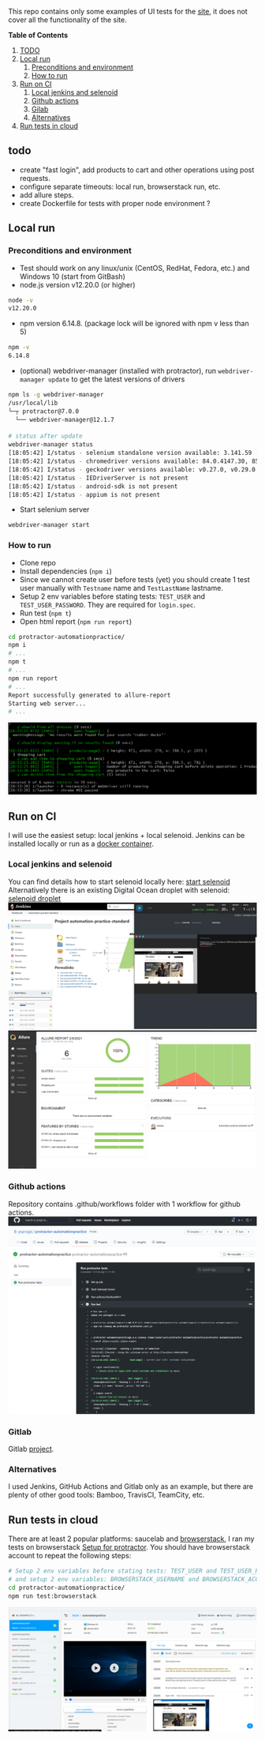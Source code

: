This repo contains only some examples of UI tests for the [site](http://automationpractice.com/index.php), it does not cover all the functionality of the site.

**Table of Contents**
1. [TODO](#todo)
2. [Local run](#local-run)
    1. [Preconditions and environment](#preconditions-and-environment)
    2. [How to run](#how-to-run)
3. [Run on CI](#run-on-ci)
    1. [Local jenkins and selenoid](#local-jenkins-and-selenoid)
    2. [Github actions](#github-actions)
    3. [Gilab](#gitlab)   
    4. [Alternatives](#alternatives)
4. [Run tests in cloud](#run-tests-in-cloud)

## todo
- create "fast login", add products to cart and other operations using post requests.
- configure separate timeouts: local run, browserstack run, etc.
- add allure steps.
- create Dockerfile for tests with proper node environment ?

## Local run
### Preconditions and environment
* Test should work on any linux/unix (CentOS, RedHat, Fedora, etc.) and Windows 10 (start from GitBash)
* node.js version v12.20.0 (or higher)
```bash
node -v
v12.20.0
```
* npm version 6.14.8. (package lock will be ignored with npm v less than 5)
```bash
npm -v
6.14.8
```
* (optional) webdriver-manager (installed with protractor), run `webdriver-manager update` to get the latest versions of drivers
```bash
npm ls -g webdriver-manager
/usr/local/lib
└─┬ protractor@7.0.0
  └── webdriver-manager@12.1.7

# status after update
webdriver-manager status
[18:05:42] I/status - selenium standalone version available: 3.141.59 [last]
[18:05:42] I/status - chromedriver versions available: 84.0.4147.30, 85.0.4183.87, 86.0.4240.22, 87.0.4280.88, 88.0.4324.96 [last]
[18:05:42] I/status - geckodriver versions available: v0.27.0, v0.29.0 [last]
[18:05:42] I/status - IEDriverServer is not present
[18:05:42] I/status - android-sdk is not present
[18:05:42] I/status - appium is not present
```
* Start selenium server
```bash
webdriver-manager start
```

### How to run
* Clone repo
* Install dependencies (`npm i`)
* Since we cannot create user before tests (yet) you should create 1 test user manually with `Testname` name and `TestLastName` lastname.
* Setup 2 env variables before stating tests: `TEST_USER` and `TEST_USER_PASSWORD`. They are required for `login.spec`.
* Run test (`npm t`)
* Open html report (```npm run report```)
```bash
cd protractor-automationpractice/
npm i
# ...
npm t
# ...
npm run report
# ...
Report successfully generated to allure-report
Starting web server...
# ...
```
![console output](screenshots/local-run-commandline.png "console output")

## Run on CI
I will use the easiest setup: local jenkins + local selenoid. Jenkins can be installed locally or run as a [docker container](https://hub.docker.com/r/jenkins/jenkins).

### Local jenkins and selenoid
You can find details how to start selenoid locally here: [start selenoid](https://aerokube.com/selenoid/latest/)
Alternatively there is an existing Digital Ocean droplet with selenoid: [selenoid droplet](https://marketplace.digitalocean.com/apps/selenoid)
![jenkins and selenoid](screenshots/selenoid-and-jenkins.png "jenkins and selenoid")
![jenkins allure report](screenshots/jenkins-allure-report.png "jenkins allure report")

### Github actions
Repository contains .github/workflows folder with 1 workflow for github actions.
![github actions run](screenshots/github-actions.png "github-actions")

### Gitlab
Gitlab [project](https://gitlab.com/psprogis/protractor-automationpractice).

### Alternatives
I used Jenkins, GitHub Actions and Gitlab only as an example, but there are plenty of other good tools: Bamboo, TravisCI, TeamCity, etc.

## Run tests in cloud
There are at least 2 popular platforms: saucelab and [browserstack](https://www.browserstack.com/), I ran my tests on browserstack
[Setup for protractor](https://www.browserstack.com/docs/automate/selenium/getting-started/nodejs/protractor).
You should have browserstack account to repeat the following steps: 
```bash
# Setup 2 env variables before stating tests: TEST_USER and TEST_USER_PASSWORD for login.spec
# and setup 2 env variables: BROWSERSTACK_USERNAME and BROWSERSTACK_ACCESS_KEY for browserstack before run
cd protractor-automationpractice/
npm run test:browserstack
```
![browserstack run](screenshots/browser-stack-run.png "browserstack run")
